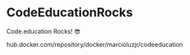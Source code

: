 # CodeEducationRocks

Code.education Rocks! :sunglasses:

hub.docker.com/repository/docker/marcioluzjr/codeeducation
